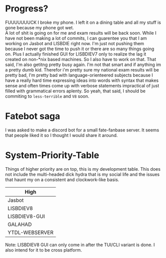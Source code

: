 # Progress?
FUUUUUUUCK I broke my phone. I left it on a dining table and all my stuff is gone because my phone got wet.     
A lot of shit is going on for me and exam results will be back soon.
While I have not been making a lot of commits, I can guarentee you that I am working on Jasbot and LISBDIE right now. I'm just not pushing them because I never got the time to push it or there are so many things going on. Plus I actually finished GUI for LISBDIEV7 only to realize the lag it created on non-*nix based machines. So I also have to work on that. That said, I'm also getitng pretty busy again. I'm not that smart and if anything im a pretty dumb kid. Therefor i'm pretty sure my national exam results will be pretty bad, I'm pretty bad with language-orienteered subjects because I have a really hard time expressing ideas into words with syntax that makes sense and often times come up with verbose statements impractical of just filled with grammatical errors aplenty. So yeah, that said, I should be commiting to `less-terrible` and `V8` soon.

# Fatebot saga
I was asked to make a discord bot for a small fate-fanbase server. It seems that people liked it so I thought I would share it around.

# System-Priority-Table
Things of higher priority are on top, this is my development table. This does not include the multi-headed dick hydra that is my social life and the issues that haunt my on a consistent and clockwork-like basis.


| High                        |
| --------------------------- |
| Jasbot                      |
| LISBDIEV8                   |
| LISBDIEV8-GUI               |
| GALAHAD                     |
| YTDL-WEBSERVER              |

Note: LISBDIEV8 GUI can only come in after the TUI/CLI variant is done. I also intend for it to be cross platform.
